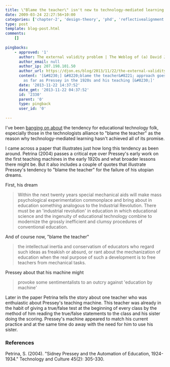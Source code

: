```yaml
---
title: \"Blame the teacher\" isn't new to technology-mediated learning
date: 2009-03-24 22:27:56+10:00
categories: ['chapter-2', 'design-theory', 'phd', 'reflectivealignment', 'thesis']
type: post
template: blog-post.html
comments:
    []
    
pingbacks:
    - approved: '1'
      author: The external validity problem | The Weblog of (a) David Jones
      author_email: null
      author_ip: 207.198.101.50
      author_url: https://djon.es/blog/2013/11/22/the-external-validity-problem/
      content: '[&#8230;] &#8220;blame the teacher&#8221; approach goes back at least
        as far as Pressey in the 1920s and his teaching [&#8230;]'
      date: '2013-11-22 14:37:52'
      date_gmt: '2013-11-22 04:37:52'
      id: '2330'
      parent: '0'
      type: pingback
      user_id: '0'
    
---
```

I've been [banging on about](/blog2/2009/03/23/poor-craftsman-or-the-blame-the-teachers-excuse/) the tendency for educational technology folk, especially those in the technologists alliance to "blame the teacher" as the reason why technology-mediated learning hasn't achieved all of its promise.

I came across a paper that illustrates just how long this tendency as been around. Petrina (2004) passes a critical eye over Pressey's early work on the first teaching machines in the early 1920s and what broader lessons there might be. But it also includes a couple of quotes that illustrate Pressey's tendency to "blame the teacher" for the failure of his utopian dreams.

First, his dream

> Within the next twenty years special mechanical aids will make mass psychological experimentation commonplace and bring about in education something analogous to the Industrial Revolution. There must be an 'industrial revolution' in education in which educational science and the ingenuity of educational technology combine to modernize the grossly inefficient and clumsy procedures of conventional education.

And of course now, "blame the teacher"

> the intellectual inertia and conservatism of educators who regard such ideas as freakish or absurd, or rant about the mechanization of education when the real purpose of such a development is to free teachers from mechanical tasks.

Pressey about that his machine might

> provoke some sentimentalists to an outcry against 'education by machine'

Later in the paper Petrina tells the story about one teacher who was enthuiastic about Pressey's teaching machine. This teacher was already in the habit of giving a true/false test at the beginning of every class by the method of him reading the true/false statements to the class and his sister doing the scoring. Pressey's machine appeared to match his current practice and at the same time do away with the need for him to use his sister.

### References

Petrina, S. (2004). "Sidney Pressey and the Automation of Education, 1924-1934." Technology and Culture 45(2): 305-330.